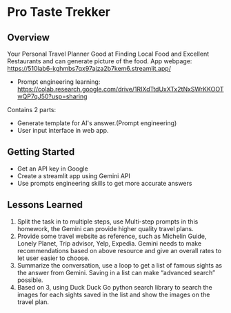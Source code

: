 # Pro Taste Trekker
## Overview
Your Personal Travel Planner Good at Finding Local Food and Excellent Restaurants and can generate picture of the food.
App webpage: https://510lab6-kghmbs7qx97ajza2b7kem6.streamlit.app/

- Prompt engineering learning: https://colab.research.google.com/drive/1RIXdTtdUxXTx2tNxSWrKKOOTwQP7qJ50?usp=sharing

Contains 2 parts:
- Generate template for AI's answer.(Prompt engineering)
- User input interface in web app.

## Getting Started
- Get an API key in Google
- Create a streamlit app using Gemini API
- Use prompts engineering skills to get more accurate answers

## Lessons Learned
1. Split the task in to multiple steps, use Multi-step prompts in this homework, the Gemini can provide higher quality travel plans.
2. Provide some travel website as reference, such as Michelin Guide, Lonely Planet, Trip advisor, Yelp, Expedia. Gemini needs to make recommendations based on above resource and give an overall rates to let user easier to choose.
3. Summarize the conversation, use a loop to get a list of famous sights as the answer from Gemini. Saving in a list can make “advanced search” possible.
4. Based on 3, using Duck Duck Go python search library to search the images for each sights saved in the list and show the images on the travel plan.